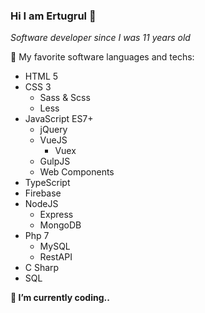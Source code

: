 ### Hi I am Ertugrul 👋

_Software developer since I was 11 years old_

🚀 My favorite software languages and techs:
- HTML 5
- CSS 3
  - Sass & Scss
  - Less
- JavaScript ES7+
  - jQuery
  - VueJS
    - Vuex
  - GulpJS
  - Web Components
- TypeScript
- Firebase
- NodeJS
  - Express
  - MongoDB
- Php 7
  - MySQL
  - RestAPI
- C Sharp
- SQL

__🔭 I’m currently coding..__
